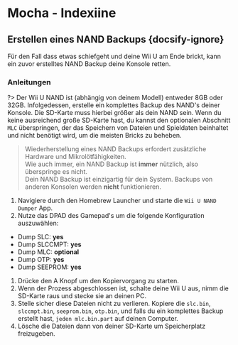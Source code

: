 # Mocha - Indexiine

## Erstellen eines NAND Backups {docsify-ignore}

Für den Fall dass etwas schiefgeht und deine Wii U am Ende brickt, kann ein zuvor erstelltes NAND Backup deine Konsole retten.

### Anleitungen

?> Der Wii U NAND ist (abhängig von deinem Modell) entweder 8GB oder 32GB. Infolgedessen, erstelle ein komplettes Backup des NAND's deiner Konsole. Die SD-Karte muss hierbei größer als dein NAND sein. Wenn du keine ausreichend große SD-Karte hast, du kannst den optionalen Abschnitt `MLC` überspringen, der das Speichern von Dateien und Spieldaten beinhaltet und nicht benötigt wird, um die meisten Bricks zu beheben.

> Wiederherstellung eines NAND Backups erfordert zusätzliche Hardware und Mikrolötfähigkeiten. <br>Wie auch immer, ein NAND Backup ist **immer** nützlich, also überspringe es nicht. <br>Dein NAND Backup ist einzigartig für dein System. Backups von anderen Konsolen werden **nicht** funktionieren.

1. Navigiere durch den Homebrew Launcher und starte die `Wii U NAND Dumper` App.
1. Nutze das DPAD des Gamepad's um die folgende Konfiguration auszuwählen:
 - Dump SLC: **yes**
 - Dump SLCCMPT: **yes**
 - Dump MLC: **optional**
 - Dump OTP: **yes**
 - Dump SEEPROM: **yes**
1. Drücke den A Knopf um den Kopiervorgang zu starten.
1. Wenn der Prozess abgeschlossen ist, schalte deine Wii U aus, nimm die SD-Karte raus und stecke sie an deinen PC.
1. Stelle sicher diese Dateien nicht zu verlieren. Kopiere die `slc.bin`, `slccmpt.bin`, `seeprom.bin`, `otp.bin`, und falls du ein komplettes Backup erstellt hast, `jeden mlc.bin.part` auf deinen Computer.
1. Lösche die Dateien dann von deiner SD-Karte um Speicherplatz freizugeben.